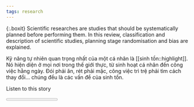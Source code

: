 ```yaml
---
tags: research
---
```

{:.boxit}
Scientific researches are studies that should be systematically planned before performing them. In this review, classification and description of scientific studies, planning stage randomisation and bias are explained.

Kỹ năng tự nhiên quan trọng nhất của một cá nhân là [[sinh tồn::highlight]]. Nó hiện diện ở mọi nơi trong thế giới thực, từ sinh hoạt cá nhân đến công việc hằng ngày. Đói phải ăn, rét phải mặc, công việc trì trệ phải tìm cách thay đổi... chúng đều là các vấn đề của sinh tồn. 


<div class="audio-player">
  <div id="play-btn"></div>
  <div class="audio-wrapper" id="player-container" href="javascript:;">
    <audio id="player" ontimeupdate="initProgressBar()">
      <source src="http://www.lukeduncan.me/oslo.mp3" type="audio/mp3">
    </audio>
  </div>
  <div class="player-controls scrubber">
    <p>Listen to this story</p>
    <span id="seek-obj-container">
      <progress id="seek-obj" value="0" max="1"></progress>
    </span>
    <small style="float: left; position: relative; left: 15px;" id="start-time"></small>
    <small style="float: right; position: relative; right: 20px;" id="end-time"></small>
  </div>
</div>
